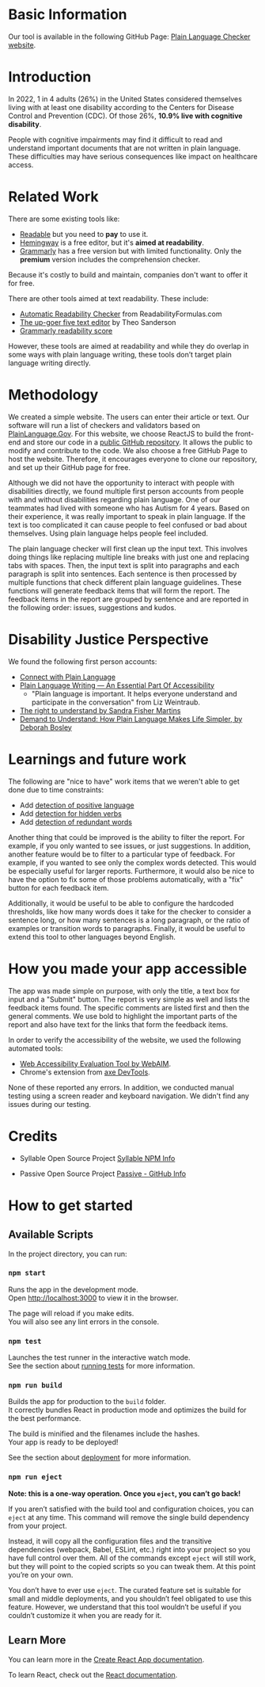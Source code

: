 # Basic Information
Our tool is available in the following GitHub Page: [Plain Language Checker website](https://yichiang.github.io/plain-language-checker).

# Introduction

In 2022, 1 in 4 adults (26%) in the United States considered themselves living with at least one disability according to the Centers for Disease Control and Prevention (CDC). Of those 26%, **10.9% live with cognitive disability**.

People with cognitive impairments may find it difficult to read and understand important documents that are not written in plain language. These difficulties may have serious consequences like impact on healthcare access.

# Related Work

There are some existing tools like:

- [Readable](https://readable.com/pro/) but you need to **pay** to use it.
- [Hemingway](https://hemingwayapp.com/) is a free editor, but it's **aimed at readability**.
- [Grammarly](https://www.grammarly.com/plans) has a free version but with limited functionality. Only the **premium** version includes the comprehension checker.

Because it's costly to build and maintain, companies don't want to offer it for free.

There are other tools aimed at text readability. These include:

- [Automatic Readability Checker](https://readabilityformulas.com/free-readability-formula-tests.php) from ReadabilityFormulas.com
- [The up-goer five text editor](https://splasho.com/upgoer5/#) by Theo Sanderson
- [Grammarly readability score](https://www.grammarly.com/blog/readability-scores/)

However, these tools are aimed at readability and while they do overlap in some ways with plain language writing, these tools don’t target plain language writing directly.

# Methodology

We created a simple website. The users can enter their article or text. Our software will run a list of checkers and validators based on [PlainLanguage.Gov](https://www.plainlanguage.gov/). For this website, we choose ReactJS to build the front-end and store our code in a [public GitHub repository](https://github.com/yichiang/plain-language-checker). It allows the public to modify and contribute to the code. We also choose a free GitHub Page to host the website. Therefore, it encourages everyone to clone our repository, and set up their GitHub page for free.

Although we did not have the opportunity to interact with people with disabilities directly, we found multiple first person accounts from people with and without disabilities regarding plain language. One of our teammates had lived with someone who has Autism for 4 years. Based on their experience, it was really important to speak in plain language. If the text is too complicated it can cause people to feel confused or bad about themselves. Using plain language helps people feel included.

The plain language checker will first clean up the input text. This involves doing things like replacing multiple line breaks with just one and replacing tabs with spaces. Then, the input text is split into paragraphs and each paragraph is split into sentences. Each sentence is then processed by multiple functions that check different plain language guidelines. These functions will generate feedback items that will form the report. The feedback items in the report are grouped by sentence and are reported in the following order: issues, suggestions and kudos.

# Disability Justice Perspective

We found the following first person accounts:

- [Connect with Plain Language](https://www.youtube.com/watch?v=UlpUxa6EngY)
- [Plain Language Writing — An Essential Part Of Accessibility](https://www.forbes.com/sites/andrewpulrang/2020/10/22/plain-language-writing---an-essential-part-of-accessibility/?sh=68cb06b87935)
    - "Plain language is important. It helps everyone understand and participate in the conversation" from Liz Weintraub.
- [The right to understand by Sandra Fisher Martins](https://www.youtube.com/watch?v=tP2y0vU7EG8)
- [Demand to Understand: How Plain Language Makes Life Simpler, by Deborah Bosley](https://www.youtube.com/watch?v=OXcLwlZOE1s)

# Learnings and future work

The following are "nice to have" work items that we weren't able to get done due to time constraints:

- Add [detection of positive language](https://github.com/yichiang/plain-language-checker/issues/19)
- Add [detection for hidden verbs](https://github.com/yichiang/plain-language-checker/issues/12)
- Add [detection of redundant words](https://github.com/yichiang/plain-language-checker/issues/17)

Another thing that could be improved is the ability to filter the report. For example, if you only wanted to see issues, or just suggestions. In addition, another feature would be to filter to a particular type of feedback. For example, if you wanted to see only the complex words detected. This would be especially useful for larger reports. Furthermore, it would also be nice to have the option to fix some of those problems automatically, with a "fix" button for each feedback item.

Additionally, it would be useful to be able to configure the hardcoded thresholds, like how many words does it take for the checker to consider a sentence long, or how many sentences is a long paragraph, or the ratio of examples or transition words to paragraphs. Finally, it would be useful to extend this tool to other languages beyond English.

# How you made your app accessible

The app was made simple on purpose, with only the title, a text box for input and a "Submit" button. The report is very simple as well and lists the feedback items found. The specific comments are listed first and then the general comments. We use bold to highlight the important parts of the report and also have text for the links that form the feedback items.

In order to verify the accessibility of the website, we used the following automated tools:

- [Web Accessibility Evaluation Tool by WebAIM](https://wave.webaim.org/report#/https://yichiang.github.io/plain-language-checker/%23/).
- Chrome's extension from [axe DevTools](https://chrome.google.com/webstore/detail/axe-devtools-web-accessib/lhdoppojpmngadmnindnejefpokejbdd?hl=en-US&utm_term=axe%20browser%20extension&utm_campaign=Search%20-%20axe%20DevTools%20-%20Checker&utm_source=adwords&utm_medium=ppc&hsa_src=g&hsa_ad=626089536234&hsa_tgt=kwd-942809056982&hsa_mt=e&hsa_ver=3&hsa_acc=7854167720&hsa_kw=axe%20browser%20extension&hsa_grp=142979637091&hsa_cam=17378411167&hsa_net=adwords&gclid=Cj0KCQiA6rCgBhDVARIsAK1kGPJQa-i2a48Fotz0fFQlcJ6t_yRBdSWJ2TFfpsjHCvGnn7QE27ZpH4QaAtrKEALw_wcB).

None of these reported any errors. In addition, we conducted manual testing using a screen reader and keyboard navigation. We didn't find any issues during our testing.

# Credits
- Syllable Open Source Project [Syllable NPM Info](https://www.npmjs.com/package/syllable)

- Passive Open Source Project [Passive - GitHub Info](https://github.com/btford/passive-voice/blob/master/passive.js)

# How to get started
## Available Scripts

In the project directory, you can run:

### `npm start`

Runs the app in the development mode.\
Open [http://localhost:3000](http://localhost:3000) to view it in the browser.

The page will reload if you make edits.\
You will also see any lint errors in the console.

### `npm test`

Launches the test runner in the interactive watch mode.\
See the section about [running tests](https://facebook.github.io/create-react-app/docs/running-tests) for more information.

### `npm run build`

Builds the app for production to the `build` folder.\
It correctly bundles React in production mode and optimizes the build for the best performance.

The build is minified and the filenames include the hashes.\
Your app is ready to be deployed!

See the section about [deployment](https://facebook.github.io/create-react-app/docs/deployment) for more information.

### `npm run eject`

**Note: this is a one-way operation. Once you `eject`, you can’t go back!**

If you aren’t satisfied with the build tool and configuration choices, you can `eject` at any time. This command will remove the single build dependency from your project.

Instead, it will copy all the configuration files and the transitive dependencies (webpack, Babel, ESLint, etc.) right into your project so you have full control over them. All of the commands except `eject` will still work, but they will point to the copied scripts so you can tweak them. At this point you’re on your own.

You don’t have to ever use `eject`. The curated feature set is suitable for small and middle deployments, and you shouldn’t feel obligated to use this feature. However, we understand that this tool wouldn’t be useful if you couldn’t customize it when you are ready for it.

## Learn More

You can learn more in the [Create React App documentation](https://facebook.github.io/create-react-app/docs/getting-started).

To learn React, check out the [React documentation](https://reactjs.org/).